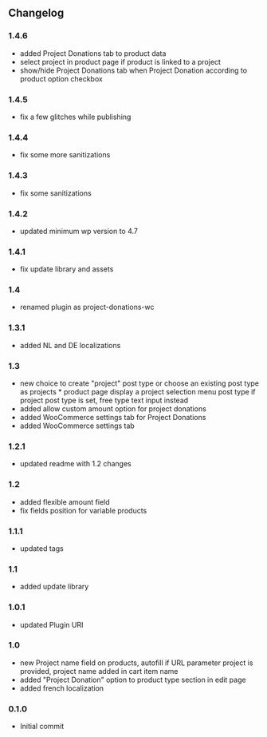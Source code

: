 ## Changelog

### 1.4.6
- added Project Donations tab to product data
- select project in product page if product is linked to a project
- show/hide Project Donations tab when Project Donation according to product option checkbox

### 1.4.5
- fix a few glitches while publishing

### 1.4.4
- fix some more sanitizations

### 1.4.3
- fix some sanitizations

### 1.4.2
- updated minimum wp version to 4.7

### 1.4.1
- fix update library and assets

### 1.4
- renamed plugin as project-donations-wc

### 1.3.1
- added NL and DE localizations

### 1.3
- new choice to create "project" post type or choose an existing post type as projects * product page display a project selection menu  post type if project post type is set, free type text input instead
- added allow custom amount option for project donations
- added WooCommerce settings tab for Project Donations
- added WooCommerce settings tab

### 1.2.1
- updated readme with 1.2 changes

### 1.2
- added flexible amount field
- fix fields position for variable products

### 1.1.1
- updated tags

### 1.1
- added update library

### 1.0.1
- updated Plugin URI

### 1.0
- new Project name field on products, autofill if URL parameter project is provided, project name added in cart item name
- added "Project Donation" option to product type section in edit page
- added french localization

### 0.1.0
- Initial commit
